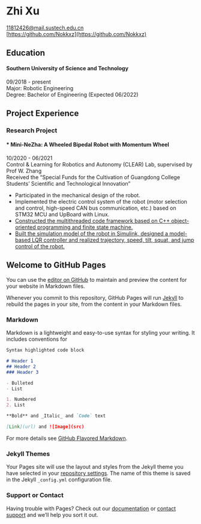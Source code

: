 # Zhi Xu
11812426@mail.sustech.edu.cn  
[https://github.com/Nokkxz](https://github.com/Nokkxz)  

## Education
#### Southern University of Science and Technology
09/2018 - present  
Major:  Robotic Engineering  
Degree:	Bachelor of Engineering (Expected 06/2022)  

## Project Experience
### Research Project
#### * Mini-NeZha: A Wheeled Bipedal Robot with Momentum Wheel
10/2020 - 06/2021  
Control & Learning for Robotics and Autonomy (CLEAR) Lab, supervised by Prof W. Zhang  
Received the “Special Funds for the Cultivation of Guangdong College Students’ Scientific and Technological Innovation”  
* Participated in the mechanical design of the robot.  
* Implemented the electric control system of the robot (motor selection and control, high-speed CAN bus communication, etc.) based on STM32 MCU and UpBoard with Linux.  
* [Constructed the multithreaded code framework based on C++ object-oriented programming and finite state machine.](https://github.com/Nokkxz/Mini-Nezha)  
* [Built the simulation model of the robot in Simulink, designed a model-based LQR controller and realized trajectory, speed, tilt, squat, and jump control of the robot.](https://github.com/Nokkxz/Mini-Nezha-Control)  


## Welcome to GitHub Pages

You can use the [editor on GitHub](https://github.com/Nokkxz/nokkxz.github.io/edit/main/index.md) to maintain and preview the content for your website in Markdown files.

Whenever you commit to this repository, GitHub Pages will run [Jekyll](https://jekyllrb.com/) to rebuild the pages in your site, from the content in your Markdown files.

### Markdown

Markdown is a lightweight and easy-to-use syntax for styling your writing. It includes conventions for

```markdown
Syntax highlighted code block

# Header 1
## Header 2
### Header 3

- Bulleted
- List

1. Numbered
2. List

**Bold** and _Italic_ and `Code` text

[Link](url) and ![Image](src)
```

For more details see [GitHub Flavored Markdown](https://guides.github.com/features/mastering-markdown/).

### Jekyll Themes

Your Pages site will use the layout and styles from the Jekyll theme you have selected in your [repository settings](https://github.com/Nokkxz/nokkxz.github.io/settings/pages). The name of this theme is saved in the Jekyll `_config.yml` configuration file.

### Support or Contact

Having trouble with Pages? Check out our [documentation](https://docs.github.com/categories/github-pages-basics/) or [contact support](https://support.github.com/contact) and we’ll help you sort it out.
